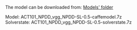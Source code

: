The model can be downloaded from: [Models' folder](https://drive.google.com/open?id=1Amp9jJSu32tZ_DHe_ljziGzC-fE42Pfg)

Model: ACT101_NPDD_vgg_NPDD-SL-0.5-caffemodel.7z<br>
Solverstate: ACT101_NPDD_vgg_NPDD-SL-0.5-solverstate.7z
